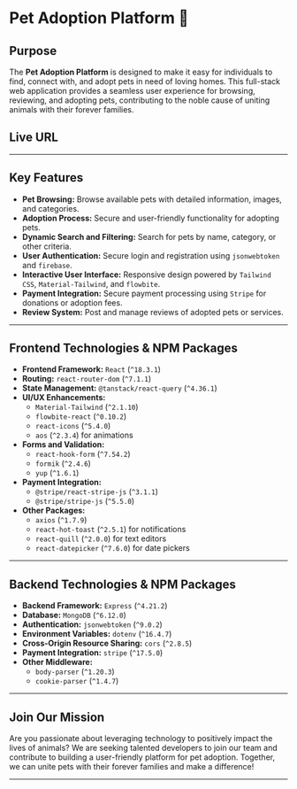 # Pet Adoption Platform 🐾

## Purpose

The **Pet Adoption Platform** is designed to make it easy for individuals to
find, connect with, and adopt pets in need of loving homes. This full-stack web
application provides a seamless user experience for browsing, reviewing, and
adopting pets, contributing to the noble cause of uniting animals with their
forever families.

## Live URL

---

## Key Features

- **Pet Browsing:** Browse available pets with detailed information, images, and
  categories.
- **Adoption Process:** Secure and user-friendly functionality for adopting
  pets.
- **Dynamic Search and Filtering:** Search for pets by name, category, or other
  criteria.
- **User Authentication:** Secure login and registration using `jsonwebtoken`
  and `firebase`.
- **Interactive User Interface:** Responsive design powered by `Tailwind CSS`,
  `Material-Tailwind`, and `flowbite`.
- **Payment Integration:** Secure payment processing using `Stripe` for
  donations or adoption fees.
- **Review System:** Post and manage reviews of adopted pets or services.

---

## Frontend Technologies & NPM Packages

- **Frontend Framework:** `React` (`^18.3.1`)
- **Routing:** `react-router-dom` (`^7.1.1`)
- **State Management:** `@tanstack/react-query` (`^4.36.1`)
- **UI/UX Enhancements:**
  - `Material-Tailwind` (`^2.1.10`)
  - `flowbite-react` (`^0.10.2`)
  - `react-icons` (`^5.4.0`)
  - `aos` (`^2.3.4`) for animations
- **Forms and Validation:**
  - `react-hook-form` (`^7.54.2`)
  - `formik` (`^2.4.6`)
  - `yup` (`^1.6.1`)
- **Payment Integration:**
  - `@stripe/react-stripe-js` (`^3.1.1`)
  - `@stripe/stripe-js` (`^5.5.0`)
- **Other Packages:**
  - `axios` (`^1.7.9`)
  - `react-hot-toast` (`^2.5.1`) for notifications
  - `react-quill` (`^2.0.0`) for text editors
  - `react-datepicker` (`^7.6.0`) for date pickers

---

## Backend Technologies & NPM Packages

- **Backend Framework:** `Express` (`^4.21.2`)
- **Database:** `MongoDB` (`^6.12.0`)
- **Authentication:** `jsonwebtoken` (`^9.0.2`)
- **Environment Variables:** `dotenv` (`^16.4.7`)
- **Cross-Origin Resource Sharing:** `cors` (`^2.8.5`)
- **Payment Integration:** `stripe` (`^17.5.0`)
- **Other Middleware:**
  - `body-parser` (`^1.20.3`)
  - `cookie-parser` (`^1.4.7`)

---

## Join Our Mission

Are you passionate about leveraging technology to positively impact the lives of
animals? We are seeking talented developers to join our team and contribute to
building a user-friendly platform for pet adoption. Together, we can unite pets
with their forever families and make a difference!

---
